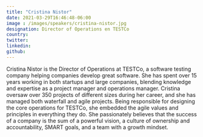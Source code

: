 ```yaml
---
title: "Cristina Nistor"
date: 2021-03-29T16:46:48-06:00
image : /images/speakers/cristina-nistor.jpg
designation: Director of Operations en TESTCo
country: 
twitter: 
linkedin: 
github: 
---
```


Cristina Nistor is the Director of Operations at TESTCo, a software testing company helping companies develop great software. She has spent over 15 years working in both startups and large companies, blending knowledge and expertise as a project manager and operations manager.
Cristina oversaw over 350 projects of different sizes during her career, and she has managed both waterfall and agile projects.
Being responsible for designing the core operations for TESTCo, she embedded the agile values and principles in everything they do.
She passionately believes that the success of a company is the sum of a powerful vision, a culture of ownership and accountability, SMART goals, and a team with a growth mindset.